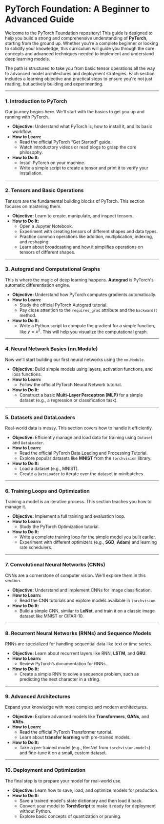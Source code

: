 # **PyTorch Foundation: A Beginner to Advanced Guide**

Welcome to the PyTorch Foundation repository! This guide is designed to help you build a strong and comprehensive understanding of **PyTorch**, starting from the ground up. Whether you're a complete beginner or looking to solidify your knowledge, this curriculum will guide you through the core concepts and advanced techniques needed to implement and understand deep learning models.

The path is structured to take you from basic tensor operations all the way to advanced model architectures and deployment strategies. Each section includes a learning objective and practical steps to ensure you're not just reading, but actively building and experimenting.

---

### **1. Introduction to PyTorch**

Our journey begins here. We'll start with the basics to get you up and running with PyTorch.

* **Objective:** Understand what PyTorch is, how to install it, and its basic workflow.
* **How to Learn:**
    * Read the official PyTorch “Get Started” guide.
    * Watch introductory videos or read blogs to grasp the core philosophy.
* **How to Do It:**
    * Install PyTorch on your machine.
    * Write a simple script to create a tensor and print it to verify your installation.

---

### **2. Tensors and Basic Operations**

Tensors are the fundamental building blocks of PyTorch. This section focuses on mastering them.

* **Objective:** Learn to create, manipulate, and inspect tensors.
* **How to Do It:**
    * Open a Jupyter Notebook.
    * Experiment with creating tensors of different shapes and data types.
    * Practice common operations like addition, multiplication, indexing, and reshaping.
    * Learn about broadcasting and how it simplifies operations on tensors of different shapes.

---

### **3. Autograd and Computational Graphs**

This is where the magic of deep learning happens. **Autograd** is PyTorch's automatic differentiation engine.

* **Objective:** Understand how PyTorch computes gradients automatically.
* **How to Learn:**
    * Study the official PyTorch Autograd tutorial.
    * Pay close attention to the `requires_grad` attribute and the `backward()` method.
* **How to Do It:**
    * Write a Python script to compute the gradient for a simple function, like $y = x^2$. This will help you visualize the computational graph.

---

### **4. Neural Network Basics (nn.Module)**

Now we'll start building our first neural networks using the `nn.Module`.

* **Objective:** Build simple models using layers, activation functions, and loss functions.
* **How to Learn:**
    * Follow the official PyTorch Neural Network tutorial.
* **How to Do It:**
    * Construct a basic **Multi-Layer Perceptron (MLP)** for a simple dataset (e.g., a regression or classification task).

---

### **5. Datasets and DataLoaders**

Real-world data is messy. This section covers how to handle it efficiently.

* **Objective:** Efficiently manage and load data for training using `Dataset` and `DataLoader`.
* **How to Learn:**
    * Read the official PyTorch Data Loading and Processing Tutorial.
    * Explore popular datasets like **MNIST** from the `torchvision` library.
* **How to Do It:**
    * Load a dataset (e.g., MNIST).
    * Create a `DataLoader` to iterate over the dataset in minibatches.

---

### **6. Training Loops and Optimization**

Training a model is an iterative process. This section teaches you how to manage it.

* **Objective:** Implement a full training and evaluation loop.
* **How to Learn:**
    * Study the PyTorch Optimization tutorial.
* **How to Do It:**
    * Write a complete training loop for the simple model you built earlier.
    * Experiment with different optimizers (e.g., **SGD**, **Adam**) and learning rate schedulers.

---

### **7. Convolutional Neural Networks (CNNs)**

CNNs are a cornerstone of computer vision. We'll explore them in this section.

* **Objective:** Understand and implement CNNs for image classification.
* **How to Learn:**
    * Read the CNN tutorials and explore models available in `torchvision`.
* **How to Do It:**
    * Build a simple CNN, similar to **LeNet**, and train it on a classic image dataset like MNIST or CIFAR-10. 

---

### **8. Recurrent Neural Networks (RNNs) and Sequence Models**

RNNs are specialized for handling sequential data like text or time series.

* **Objective:** Learn about recurrent layers like RNN, **LSTM**, and **GRU**.
* **How to Learn:**
    * Review PyTorch’s documentation for RNNs.
* **How to Do It:**
    * Create a simple RNN to solve a sequence problem, such as predicting the next character in a string.

---

### **9. Advanced Architectures**

Expand your knowledge with more complex and modern architectures.

* **Objective:** Explore advanced models like **Transformers**, **GANs**, and **VAEs**.
* **How to Learn:**
    * Read the official PyTorch Transformer tutorial.
    * Learn about **transfer learning** with pre-trained models.
* **How to Do It:**
    * Take a pre-trained model (e.g., ResNet from `torchvision.models`) and fine-tune it on a small, custom dataset. 

---

### **10. Deployment and Optimization**

The final step is to prepare your model for real-world use.

* **Objective:** Learn how to save, load, and optimize models for production.
* **How to Do It:**
    * Save a trained model's state dictionary and then load it back.
    * Convert your model to **TorchScript** to make it ready for deployment without Python.
    * Explore basic concepts of quantization or pruning.
